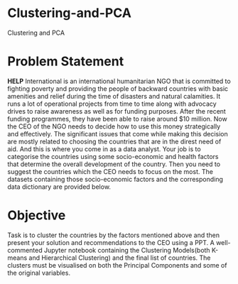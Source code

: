 # Clustering-and-PCA
Clustering and PCA

# Problem Statement

**HELP** International is an international humanitarian NGO that is committed to fighting poverty and providing the people of backward countries with basic amenities and relief during the time of disasters and natural calamities. It runs a lot of operational projects from time to time along with advocacy drives to raise awareness as well as for funding purposes.
After the recent funding programmes, they have been able to raise around $10 million. Now the CEO of the NGO needs to decide how to use this money strategically and effectively. The significant issues that come while making this decision are mostly related to choosing the countries that are in the direst need of aid. 
And this is where you come in as a data analyst. Your job is to categorise the countries using some socio-economic and health factors that determine the overall development of the country. Then you need to suggest the countries which the CEO needs to focus on the most.  The datasets containing those socio-economic factors and the corresponding data dictionary are provided below.

# Objective
Task is to cluster the countries by the factors mentioned above and then present your solution and recommendations to the CEO using a PPT.
A well-commented Jupyter notebook containing the Clustering Models(both K-means and Hierarchical Clustering) and the final list of countries. The clusters must be visualised on both the Principal Components and some of the original variables. 
